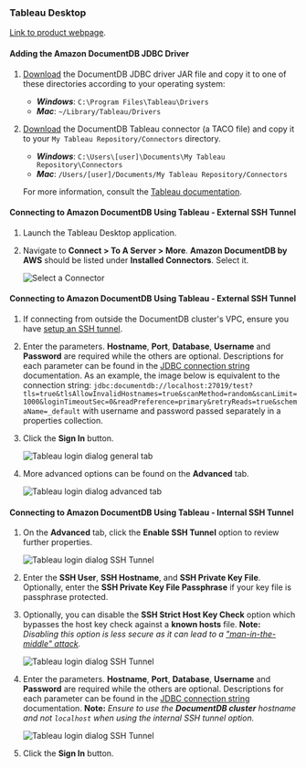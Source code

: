### Tableau Desktop
[Link to product webpage](https://www.tableau.com/products/desktop).

#### Adding the Amazon DocumentDB JDBC Driver
1. [Download](setup.md#documentdb-jdbc-driver) the DocumentDB JDBC driver JAR file and copy it to one of these
   directories according to your operating system:
    - **_Windows_**: `C:\Program Files\Tableau\Drivers`
    - **_Mac_**: `~/Library/Tableau/Drivers`

2. [Download](setup.md#documentdb-jdbc-driver) the DocumentDB Tableau connector (a TACO file) and copy it to your `My Tableau Repository/Connectors`
   directory.
    - **_Windows_**: `C:\Users\[user]\Documents\My Tableau Repository\Connectors`
    - **_Mac_**: `/Users/[user]/Documents/My Tableau Repository/Connectors`

   For more information, consult the [Tableau documentation](https://tableau.github.io/connector-plugin-sdk/docs/run-taco).

#### Connecting to Amazon DocumentDB Using Tableau - External SSH Tunnel
1. Launch the Tableau Desktop application.

2. Navigate to **Connect > To A Server > More**. **Amazon DocumentDB by AWS** should be listed
   under **Installed Connectors**. Select it.

    ![Select a Connector](../images/tableau/tableau-connector.png)

#### Connecting to Amazon DocumentDB Using Tableau - External SSH Tunnel
1. If connecting from outside the DocumentDB cluster's VPC, ensure you have [setup an SSH tunnel](setup.md#using-an-ssh-tunnel-to-connect-to-amazon-documentdb).

2. Enter the parameters. **Hostname**, **Port**, **Database**, **Username** and **Password**
   are required while the others are optional. Descriptions for each parameter can be found in
   the [JDBC connection string](connection-string.md) documentation. As an example, the image below
   is equivalent to the connection string:
   `jdbc:documentdb://localhost:27019/test?tls=true&tlsAllowInvalidHostnames=true&scanMethod=random&scanLimit=1000&loginTimeoutSec=0&readPreference=primary&retryReads=true&schemaName=_default`
   with username and password passed separately in a properties collection.

3. Click the **Sign In** button.

    ![Tableau login dialog general tab](../images/tableau/tableau-connection-dialog-general.png)

4. More advanced options can be found on the **Advanced** tab.

    ![Tableau login dialog advanced tab](../images/tableau/tableau-connection-dialog-advanced.png)

#### Connecting to Amazon DocumentDB Using Tableau - Internal SSH Tunnel
1. On the **Advanced** tab, click the **Enable SSH Tunnel** option to review further properties.

    ![Tableau login dialog SSH Tunnel](../images/tableau/tableau-connection-dialog-ssh-adv-with-check.png)

2. Enter the **SSH User**, **SSH Hostname**, and **SSH Private Key File**. Optionally, enter the
   **SSH Private Key File Passphrase** if your key file is passphrase protected.
   
3. Optionally, you can disable the **SSH Strict Host Key Check** option which bypasses the host key 
   check against a **known hosts** file.
   **Note:** _Disabling this option is less secure as it can lead to a
   ["man-in-the-middle" attack](https://en.wikipedia.org/wiki/Man-in-the-middle_attack)._

    ![Tableau login dialog SSH Tunnel](../images/tableau/tableau-connection-dialog-ssh-adv-no-check.png)

4. Enter the parameters. **Hostname**, **Port**, **Database**, **Username** and **Password**
   are required while the others are optional. Descriptions for each parameter can be found in
   the [JDBC connection string](connection-string.md) documentation. **Note:** _Ensure to use the 
   **DocumentDB cluster** hostname and not `localhost` when using the internal SSH tunnel option._

    ![Tableau login dialog SSH Tunnel](../images/tableau/tableau-connection-dialog-ssh-general.png)

5. Click the **Sign In** button.